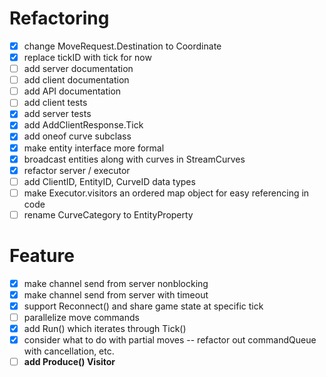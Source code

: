 # Refactoring

* [x] change MoveRequest.Destination to Coordinate
* [x] replace tickID with tick for now
* [ ] add server documentation
* [ ] add client documentation
* [ ] add API documentation
* [ ] add client tests
* [x] add server tests
* [x] add AddClientResponse.Tick
* [x] add oneof curve subclass
* [x] make entity interface more formal
* [x] broadcast entities along with curves in StreamCurves
* [x] refactor server / executor
* [ ] add ClientID, EntityID, CurveID data types
* [ ] make Executor.visitors an ordered map object for easy referencing in code
* [ ] rename CurveCategory to EntityProperty

# Feature
* [x] make channel send from server nonblocking
* [x] make channel send from server with timeout
* [x] support Reconnect() and share game state at specific tick
* [ ] parallelize move commands
* [x] add Run() which iterates through Tick()
* [x] consider what to do with partial moves -- refactor out commandQueue with cancellation, etc.
* [ ] **add Produce() Visitor**
